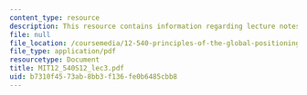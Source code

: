 ```yaml
---
content_type: resource
description: This resource contains information regarding lecture notes.
file: null
file_location: /coursemedia/12-540-principles-of-the-global-positioning-system-spring-2012/b7310f4573ab8bb3f136fe0b6485cbb8_MIT12_540S12_lec3.pdf
file_type: application/pdf
resourcetype: Document
title: MIT12_540S12_lec3.pdf
uid: b7310f45-73ab-8bb3-f136-fe0b6485cbb8
---
```

